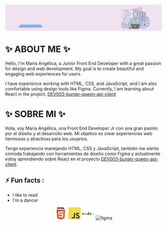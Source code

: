 ![header](./images/maria.gif)
# ✨ ABOUT ME ✨ 

Hello, I'm Maria Angélica, a Junior Front End Developer with a great passion for design and web development. My goal is to create beautiful and engaging web experiences for users.

I have experience working with HTML, CSS, and JavaScript, and I am also comfortable using design tools like Figma. Currently, I am learning about React in the project. [DEV003-burger-queen-api-client](https://github.com/mariahiguera2210/DEV003-burger-queen-api-client)

# ✨ SOBRE MI ✨ 
Hola, soy Maria Angélica, una Front End Developer Jr con una gran pasión por el diseño y el desarrollo web. Mi objetivo es crear experiencias web hermosas y atractivas para los usuarios.

Tengo experiencia manejando HTML, CSS y JavaScript, también me siento cómoda trabajando con herramientas de diseño como Figma y actualmente estoy aprendiendo sobre React en el proyecto [DEV003-burger-queen-api-client](https://github.com/mariahiguera2210/DEV003-burger-queen-api-client). 


## ⚡ Fun facts :
- I like to read
- I'm a dancer


<p align="center"> 
<img src="https://raw.githubusercontent.com/devicons/devicon/master/icons/html5/html5-original-wordmark.svg" alt="html5" width="40" height="40"/> </a>
<img src="https://raw.githubusercontent.com/devicons/devicon/master/icons/javascript/javascript-original.svg" alt="javascript" width="40" height="40"/> </a> 
<img src="https://raw.githubusercontent.com/devicons/devicon/master/icons/nodejs/nodejs-original-wordmark.svg" alt="nodejs" width="40" height="40"/> </a> 
<img src="https://www.vectorlogo.zone/logos/figma/figma-icon.svg" alt="figma" width="40" height="40"/> </a>  </p>


